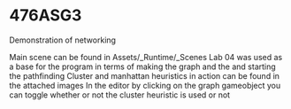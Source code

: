 # 476ASG3
Demonstration of networking 

Main scene can be found in Assets/_Runtime/_Scenes 
Lab 04 was used as a base for the program in terms of making the graph and the and starting the pathfinding 
Cluster and manhattan heuristics in action can be found in the attached images 
In the editor by clicking on the graph gameobject you can toggle whether or not the cluster heuristic is used or not 
